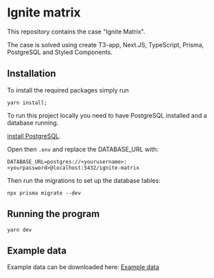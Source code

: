 
# Ignite matrix

This repository contains the case "Ignite Matrix".

The case is solved using create T3-app, Next.JS, TypeScript, Prisma, PostgreSQL and Styled Components.

## Installation

To install the required packages simply run

```
yarn install;
```

To run this project locally you need to have PostgreSQL installed and a database running.

[install PostgreSQL](https://www.postgresql.org/download/).

Open then `.env` and replace the DATABASE_URL with:

```
DATABASE_URL=postgres://<yourusername>:<yourpassword>@localhost:5432/ignite-matrix
```

Then run the migrations to set up the database tables:

```
npx prisma migrate --dev
```

## Running the program

```
yarn dev
```

## Example data

Example data can be downloaded here: [Example data](https://s3.us-west-2.amazonaws.com/secure.notion-static.com/f6842995-6068-45b3-8ba4-705e80c4faed/data.json?X-Amz-Algorithm=AWS4-HMAC-SHA256&X-Amz-Content-Sha256=UNSIGNED-PAYLOAD&X-Amz-Credential=AKIAT73L2G45EIPT3X45%2F20230112%2Fus-west-2%2Fs3%2Faws4_request&X-Amz-Date=20230112T202708Z&X-Amz-Expires=86400&X-Amz-Signature=c29606839c596066fc728be35f2d6067ad94229dacaf6c5a43434287dc51868c&X-Amz-SignedHeaders=host&response-content-disposition=filename%3D%22data.json%22&x-id=GetObject)